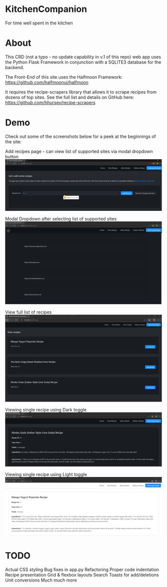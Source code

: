 # KitchenCompanion
For time well spent in the kitchen

# About
This CRD (not a typo - no update capability in v.1 of this repo) web app uses the Python Flask Framework in conjunction with a SQLITE3 database for the backend.

The Front-End of this site uses the Halfmoon Framework: https://github.com/halfmoonui/halfmoon

It requires the recipe-scrapers library that allows it to scrape recipes from dozens of top sites.  See the full list and details on GitHub here:
https://github.com/hhursev/recipe-scrapers

# Demo
Check out some of the screenshots below for a peek at the beginnings of the site:

Add recipes page - can view list of supported sites via modal dropdown button
![Image of Add Recipe](https://github.com/WinSpartan/KitchenCompanion/blob/master/demo/Screenshot%20(17).png)

Modal Dropdown after selecting list of supported sites
![Image of Modal Dropdown](https://github.com/WinSpartan/KitchenCompanion/blob/master/demo/Annotation%202020-08-17%20163131.png)

View full list of recipes
![Image of Recipe View](https://github.com/WinSpartan/KitchenCompanion/blob/master/demo/view.png)

Viewing single recipe using Dark toggle
![Image of Dark Recipe](https://github.com/WinSpartan/KitchenCompanion/blob/master/demo/Annotation%202020-08-17%20163750.png)

Viewing single recipe using Light toggle
![Image of Recipe View in light mode](https://github.com/WinSpartan/KitchenCompanion/blob/master/demo/Annotation%202020-08-17%20162904.png)


# TODO
Actual CSS styling
Bug fixes in app.py
Refactoring
Proper code indentation
Recipe presentation
Grid & flexbox layouts
Search
Toasts for add/deletions
Unit conversions
Much much more
